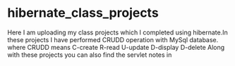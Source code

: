# hibernate_class_projects
Here I am uploading my class projects which I completed using hibernate.In these projects I have performed CRUDD operation 
with MySql database.
where CRUDD means C-create 
                 R-read
                 U-update
                 D-display
                 D-delete
Along with these projects you can also find the servlet notes in 
